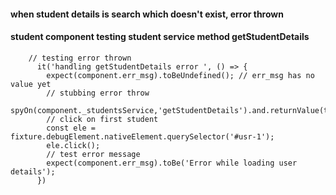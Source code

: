 #### when student details is search which doesn't exist, error thrown
#### student component testing student service method getStudentDetails

        // testing error thrown
          it('handling getStudentDetails error ', () => {
            expect(component.err_msg).toBeUndefined(); // err_msg has no value yet
            // stubbing error throw
            spyOn(component._studentsService,'getStudentDetails').and.returnValue(throwError('error'));
            // click on first student
            const ele = fixture.debugElement.nativeElement.querySelector('#usr-1');
            ele.click();
            // test error message
            expect(component.err_msg).toBe('Error while loading user details');
          })
